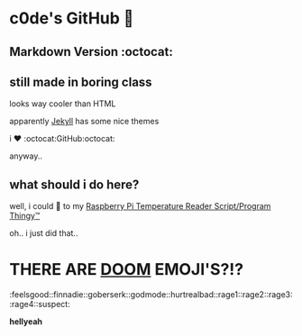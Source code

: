 # c0de's GitHub :floppy_disk:

## Markdown Version :octocat:

## still made in boring class

looks way cooler than HTML

apparently [Jekyll](https://jekyllrb.com/) has some nice themes

i :heart: :octocat:GitHub:octocat:


anyway..

## what should i do here?
well, i could :link: to my [Raspberry Pi Temperature Reader Script/Program Thingy:tm:](https://github.com/c0deisme/pitemp)

oh.. i just did that..


# THERE ARE [DOOM](https://github.com/id-Software/DOOM) EMOJI'S?!?
:feelsgood::finnadie::goberserk::godmode::hurtrealbad::rage1::rage2::rage3::rage4::suspect:

**hellyeah**
